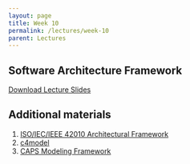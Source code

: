 ```yaml
---
layout: page
title: Week 10
permalink: /lectures/week-10
parent: Lectures
---
```


## Software Architecture Framework

[Download Lecture Slides](https://karthikv1392.github.io/cs6401_se/w10_L1_Architecture_Framework.pdf)



## Additional materials

1. [ISO/IEC/IEEE 42010 Architectural Framework](https://www.iso.org/standard/50508.html)
2. [c4model](https://c4model.com)
3. [CAPS Modeling Framework](https:/caps.disim.univaq.it)
